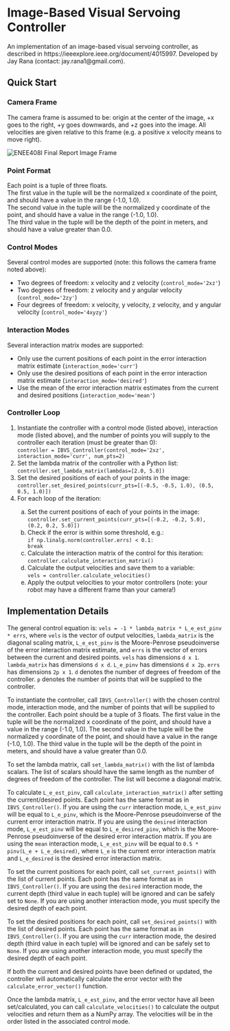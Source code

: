 <h1>Image-Based Visual Servoing Controller</h1>
An implementation of an image-based visual servoing controller, as described in https://ieeexplore.ieee.org/document/4015997. Developed by Jay Rana (contact: jay.rana1@gmail.com).

<h2>Quick Start</h2>
<h3>Camera Frame</h3>
The camera frame is assumed to be: origin at the center of the image, +x goes to the right, +y goes downwards, and +z goes into the image. All velocities are given relative to this frame (e.g. a positive x velocity means to move right).

![ENEE408I Final Report Image Frame](https://github.com/user-attachments/assets/b0ded35e-6c07-4474-9544-c9e73043281f)

<h3>Point Format</h3>
Each point is a tuple of three floats.<br>The first value in the tuple will be the normalized x coordinate of the point, and should have a value in the range (-1.0, 1.0).<br>The second value in the tuple will be the normalized y coordinate of the point, and should have a value in the range (-1.0, 1.0).<br>The third value in the tuple will be the depth of the point in meters, and should have a value greater than 0.0.

<h3>Control Modes</h3>
Several control modes are supported (note: this follows the camera frame noted above):
<ul>
    <li>Two degrees of freedom: x velocity and z velocity (<code>control_mode='2xz'</code>)</li>
    <li>Two degrees of freedom: z velocity and y angular velocity (<code>control_mode='2zy'</code>)</li>
    <li>Four degrees of freedom: x velocity, y velocity, z velocity, and y angular velocity (<code>control_mode='4xyzy'</code>)</li>
</ul>

<h3>Interaction Modes</h3>
Several interaction matrix modes are supported:
<ul>
    <li>Only use the current positions of each point in the error interaction matrix estimate (<code>interaction_mode='curr'</code>)</li>
    <li>Only use the desired positions of each point in the error interaction matrix estimate (<code>interaction_mode='desired'</code>)</li>
    <li>Use the mean of the error interaction matrix estimates from the current and desired positions (<code>interaction_mode='mean'</code>)</li>
</ul>

<h3>Controller Loop</h3>
<ol>
    <li>Instantiate the controller with a control mode (listed above), interaction mode (listed above), and the number of points you will supply to the controller each iteration (must be greater than 0):<br><code>controller = IBVS_Controller(control_mode='2xz', interaction_mode='curr', num_pts=2)</code></li>
    <li>Set the lambda matrix of the controller with a Python list:<br><code>controller.set_lambda_matrix(lambdas=[2.0, 5.0])</code></li>
    <li>Set the desired positions of each of your points in the image:<br><code>controller.set_desired_points(curr_pts=[(-0.5, -0.5, 1.0), (0.5, 0.5, 1.0)])</code></li>
    <li>For each loop of the iteration:</li>
    <ol type="a">
        <li>Set the current positions of each of your points in the image:<br><code>controller.set_current_points(curr_pts=[(-0.2, -0.2, 5.0), (0.2, 0.2, 5.0)])</code></li>
        <li>Check if the error is within some threshold, e.g.:<br><code>if np.linalg.norm(controller.errs) < 0.1:<br>break</code></li>
        <li>Calculate the interaction matrix of the control for this iteration:<br><code>controller.calculate_interaction_matrix()</code></li>
        <li>Calculate the output velocities and save them to a variable:<br><code>vels = controller.calculate_velocities()</code></li>
        <li>Apply the output velocities to your motor controllers (note: your robot may have a different frame than your camera!)
    </ol>
</ol>

<h2>Implementation Details</h2>   
The general control equation is: <code>vels = -1 * lambda_matrix * L_e_est_pinv * errs</code>, where <code>vels</code> is the vector of output velocities, <code>lambda_matrix</code> is the diagonal scaling matrix, <code>L_e_est_pinv</code> is the Moore-Penrose pseudoinverse of the error interaction matrix estimate, and <code>errs</code> is the vector of errors between the current and desired points. <code>vels</code> has dimensions <code>d x 1</code>. <code>lambda_matrix</code> has dimensions <code>d x d</code>. <code>L_e_pinv</code> has dimensions <code>d x 2p</code>. <code>errs</code> has dimensions <code>2p x 1</code>. <code>d</code> denotes the number of degrees of freedom of the controller. <code>p</code> denotes the number of points that will be supplied to the controller.

To instantiate the controller, call `IBVS_Controller()` with the chosen control mode, interaction mode, and the number of points that will be supplied to the controller. Each point should be a tuple of 3 floats. The first value in the tuple will be the normalized x coordinate of the point, and should have a value in the range (-1.0, 1.0). The second value in the tuple will be the normalized y coordinate of the point, and should have a value in the range (-1.0, 1.0). The third value in the tuple will be the depth of the point in meters, and should have a value greater than 0.0.

To set the lambda matrix, call `set_lambda_matrix()` with the list of lambda scalars. The list of scalars should have the same length as the number of degrees of freedom of the controller. The list will become a diagonal matrix.

To calculate `L_e_est_pinv`, call `calculate_interaction_matrix()` after setting the current/desired points. Each point has the same format as in `IBVS_Controller()`. If you are using the `curr` interaction mode, `L_e_est_pinv` will be equal to `L_e_pinv`, which is the Moore-Penrose pseudoinverse of the current error interaction matrix. If you are using the `desired` interaction mode, `L_e_est_pinv` will be equal to `L_e_desired_pinv`, which is the Moore-Penrose pseudoinverse of the desired error interaction matrix. If you are using the `mean` interaction mode, `L_e_est_pinv` will be equal to `0.5 * pinv(L_e + L_e_desired)`, where `L_e` is the current error interaction matrix and `L_e_desired` is the desired error interaction matrix.

To set the current positions for each point, call `set_current_points()` with the list of current points. Each point has the same format as in `IBVS_Controller()`. If you are using the `desired` interaction mode, the current depth (third value in each tuple) will be ignored and can be safely set to `None`. If you are using another interaction mode, you must specify the desired depth of each point.

To set the desired positions for each point, call `set_desired_points()` with the list of desired points. Each point has the same format as in `IBVS_Controller()`. If you are using the `curr` interaction mode, the desired depth (third value in each tuple) will be ignored and can be safely set to `None`. If you are using another interaction mode, you must specify the desired depth of each point.

If both the current and desired points have been defined or updated, the controller will automatically calculate the error vector with the `calculate_error_vector()` function.

Once the lambda matrix, `L_e_est_pinv`, and the error vector have all been set/calculated, you can call `calculate_velocities()` to calculate the output velocities and return them as a NumPy array. The velocities will be in the order listed in the associated control mode.
